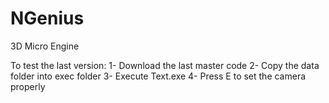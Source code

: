 # NGenius
3D Micro Engine

To test the last version:
1- Download the last master code
2- Copy the data folder into exec folder
3- Execute Text.exe
4- Press E to set the camera properly
